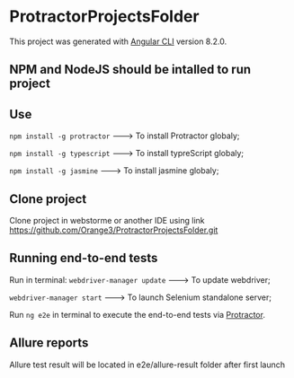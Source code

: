 # ProtractorProjectsFolder
This project was generated with [Angular CLI](https://github.com/angular/angular-cli) version 8.2.0.

## NPM and NodeJS should be intalled to run project

## Use

`npm install -g protractor` ---> To install Protractor globaly;

`npm install -g typescript`  ---> To install typreScript globaly;

`npm install -g jasmine` ---> To install jasmine globaly;

## Clone project 
 Clone project in webstorme or another IDE using link https://github.com/Orange3/ProtractorProjectsFolder.git


## Running end-to-end tests

Run in terminal: `webdriver-manager update` ---> To update webdriver;

`webdriver-manager start` ---> To launch Selenium standalone server;

Run `ng e2e` in terminal to execute the end-to-end tests via [Protractor](http://www.protractortest.org/).

## Allure reports
Allure test result will be located in e2e/allure-result folder after first launch

